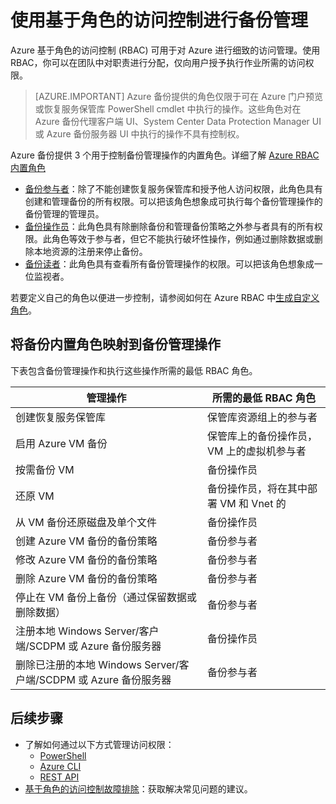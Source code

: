 <properties
    pageTitle="使用 Azure 基于角色的访问控制进行备份管理 | Azure"
    description="使用基于角色的访问控制来管理对恢复服务保管库中备份管理操作的访问权限。"
    services="backup"
    documentationcenter=""
    author="trinadhk"
    manager="shreeshd"
    editor="" />
<tags
    ms.assetid="3bd46b97-4b29-47a5-b5ac-ac174dd36760"
    ms.service="backup"
    ms.workload="storage-backup-recovery"
    ms.tgt_pltfrm="na"
    ms.devlang="na"
    ms.topic="article"
    ms.date="2/10/2017"
    wacn.date="03/20/2017"
    ms.author="markgal; trinadhk" />  


# 使用基于角色的访问控制进行备份管理
Azure 基于角色的访问控制 (RBAC) 可用于对 Azure 进行细致的访问管理。使用 RBAC，你可以在团队中对职责进行分配，仅向用户授予执行作业所需的访问权限。

> [AZURE.IMPORTANT]
Azure 备份提供的角色仅限于可在 Azure 门户预览或恢复服务保管库 PowerShell cmdlet 中执行的操作。这些角色对在 Azure 备份代理客户端 UI、System Center Data Protection Manager UI 或 Azure 备份服务器 UI 中执行的操作不具有控制权。

Azure 备份提供 3 个用于控制备份管理操作的内置角色。详细了解 [Azure RBAC 内置角色](/documentation/articles/role-based-access-built-in-roles/)

- [备份参与者](/documentation/articles/role-based-access-built-in-roles/#backup-contributor/)：除了不能创建恢复服务保管库和授予他人访问权限，此角色具有创建和管理备份的所有权限。可以把该角色想象成可执行每个备份管理操作的备份管理的管理员。
- [备份操作员](/documentation/articles/role-based-access-built-in-roles/#backup-operator/)：此角色具有除删除备份和管理备份策略之外参与者具有的所有权限。此角色等效于参与者，但它不能执行破坏性操作，例如通过删除数据或删除本地资源的注册来停止备份。
- [备份读者](/documentation/articles/role-based-access-built-in-roles/#backup-reader/)：此角色具有查看所有备份管理操作的权限。可以把该角色想象成一位监视者。

若要定义自己的角色以便进一步控制，请参阅如何在 Azure RBAC 中[生成自定义角色](/documentation/articles/role-based-access-control-custom-roles/)。



## 将备份内置角色映射到备份管理操作
下表包含备份管理操作和执行这些操作所需的最低 RBAC 角色。

| 管理操作 | 所需的最低 RBAC 角色 |
| --- | --- |
| 创建恢复服务保管库 | 保管库资源组上的参与者 |
| 启用 Azure VM 备份 | 保管库上的备份操作员，VM 上的虚拟机参与者 |
| 按需备份 VM | 备份操作员 |
| 还原 VM | 备份操作员，将在其中部署 VM 和 Vnet 的|资源组参与者 |
| 从 VM 备份还原磁盘及单个文件 | 备份操作员 |
| 创建 Azure VM 备份的备份策略 | 备份参与者 |
| 修改 Azure VM 备份的备份策略 | 备份参与者 |
| 删除 Azure VM 备份的备份策略 | 备份参与者 |
| 停止在 VM 备份上备份（通过保留数据或删除数据） | 备份参与者 |
| 注册本地 Windows Server/客户端/SCDPM 或 Azure 备份服务器 | 备份操作员 |
| 删除已注册的本地 Windows Server/客户端/SCDPM 或 Azure 备份服务器 | 备份参与者 |

## 后续步骤
- 了解如何通过以下方式管理访问权限：
  - [PowerShell](/documentation/articles/role-based-access-control-manage-access-powershell/)
  - [Azure CLI](/documentation/articles/role-based-access-control-manage-access-azure-cli/)
  - [REST API](/documentation/articles/role-based-access-control-manage-access-rest/)
- [基于角色的访问控制故障排除](/documentation/articles/role-based-access-control-troubleshooting/)：获取解决常见问题的建议。

<!---HONumber=Mooncake_0313_2017-->
